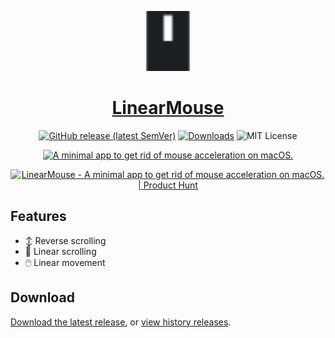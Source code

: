 <p align="center">
  <a href="https://linearmouse.lujjjh.com/">
    <img src="/docs/favicon.svg" width="96" height="96" />
    <h1 align="center">LinearMouse</h1>
  </a>
</p>

<p align="center">
  <a href="https://github.com/lujjjh/LinearMouse/releases/latest"><img alt="GitHub release (latest SemVer)" src="https://img.shields.io/github/v/release/lujjjh/LinearMouse?sort=semver&style=for-the-badge"></a>
  <a href="https://github.com/lujjjh/LinearMouse/releases/latest/download/LinearMouse.dmg"><img src="https://img.shields.io/github/downloads/lujjjh/LinearMouse/total?style=for-the-badge" alt="Downloads" /></a>
  <img src="https://img.shields.io/github/license/lujjjh/LinearMouse?style=for-the-badge" alt="MIT License" />
</p>

<p align="center">
  <a href="https://linearmouse.lujjjh.com/">
    <img src="https://linearmouse.lujjjh.com/preview.png" width="512" height="440" alt="A minimal app to get rid of mouse acceleration on macOS." />
  </a>
</p>

<p align="center">
  <a href="https://www.producthunt.com/posts/linearmouse?utm_source=badge-featured&utm_medium=badge&utm_souce=badge-linearmouse" target="_blank"><img src="https://api.producthunt.com/widgets/embed-image/v1/featured.svg?post_id=299681&theme=light" alt="LinearMouse - A minimal app to get rid of mouse acceleration on macOS. | Product Hunt" style="width: 250px; height: 54px;" width="250" height="54" /></a>
</p>

## Features

- ↕️ Reverse scrolling
- 📜 Linear scrolling
- 🖱️ Linear movement

## Download

[Download the latest release](https://github.com/lujjjh/LinearMouse/releases/latest/download/LinearMouse.dmg), or [view history releases](https://github.com/lujjjh/LinearMouse/releases).
